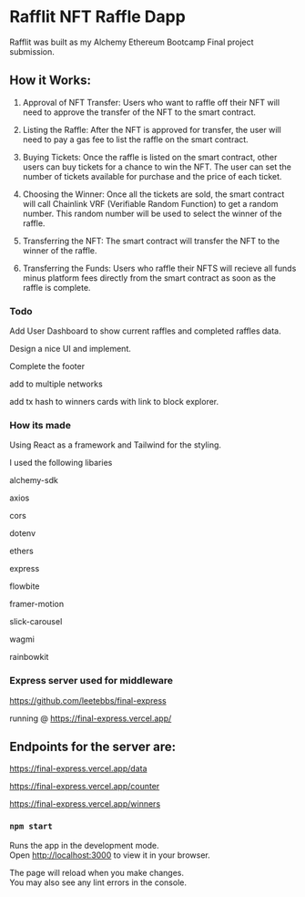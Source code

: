 # Rafflit NFT Raffle Dapp

Rafflit was built as my Alchemy Ethereum Bootcamp Final project submission.

## How it Works:

1. Approval of NFT Transfer: Users who want to raffle off their NFT will need to approve the transfer of the NFT to the smart contract.

2. Listing the Raffle: After the NFT is approved for transfer, the user will need to pay a gas fee to list the raffle on the smart contract.

3. Buying Tickets: Once the raffle is listed on the smart contract, other users can buy tickets for a chance to win the NFT. The user can set the number of tickets available for purchase and the price of each ticket.

4. Choosing the Winner: Once all the tickets are sold, the smart contract will call Chainlink VRF (Verifiable Random Function) to get a random number. This random number will be used to select the winner of the raffle.

5. Transferring the NFT: The smart contract will transfer the NFT to the winner of the raffle.

6. Transferring the Funds: Users who raffle their NFTS will recieve all funds minus platform fees directly from the smart contract as soon as the raffle is complete.

### Todo

Add User Dashboard to show current raffles and completed raffles data.

Design a nice UI and implement.

Complete the footer

add to multiple networks

add tx hash to winners cards with link to block explorer.


### How its made

Using React as a framework and Tailwind for the styling. 

I used the following libaries 

alchemy-sdk

axios

cors

dotenv

ethers

express

flowbite

framer-motion

slick-carousel

wagmi

rainbowkit

### Express server used for middleware

https://github.com/leetebbs/final-express

running @ https://final-express.vercel.app/

## Endpoints for the server are:

https://final-express.vercel.app/data

https://final-express.vercel.app/counter

https://final-express.vercel.app/winners


### `npm start`

Runs the app in the development mode.\
Open [http://localhost:3000](http://localhost:3000) to view it in your browser.

The page will reload when you make changes.\
You may also see any lint errors in the console.


